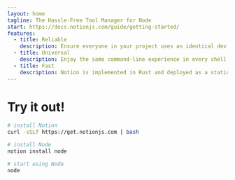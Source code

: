 ```yaml
---
layout: home
tagline: The Hassle-Free Tool Manager for Node
start: https://docs.notionjs.com/guide/getting-started/
features:
  - title: Reliable
    description: Ensure everyone in your project uses an identical dev environment, from the Node version to your preferred package manager.
  - title: Universal
    description: Enjoy the same command-line experience in every shell and every major operating system.
  - title: Fast
    description: Notion is implemented in Rust and deployed as a static executable for maximum performance.
---
```


# Try it out!

```bash
# install Notion
curl -sSLf https://get.notionjs.com | bash

# install Node
notion install node

# start using Node
node
```
